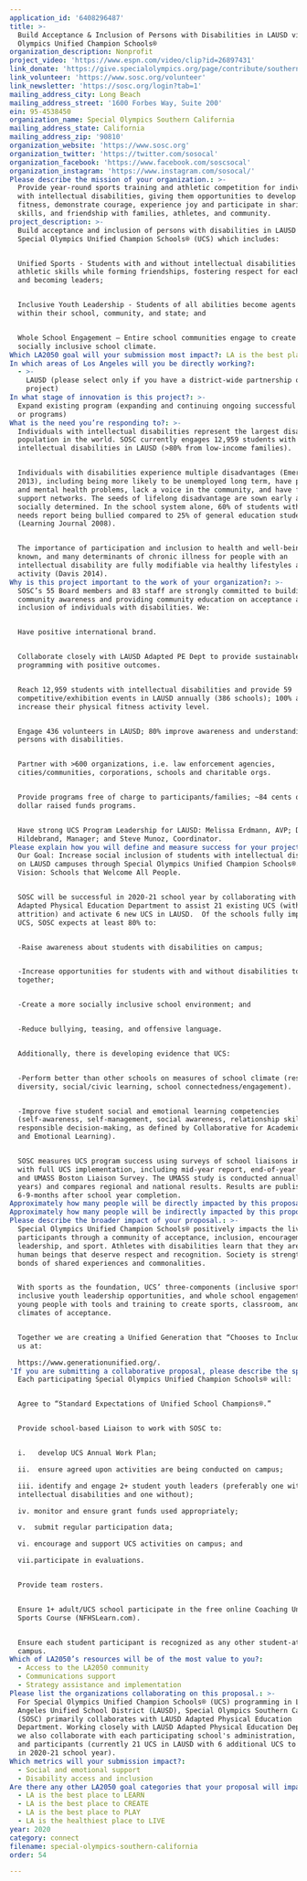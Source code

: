 ```yaml
---
application_id: '6408296487'
title: >-
  Build Acceptance & Inclusion of Persons with Disabilities in LAUSD via Special
  Olympics Unified Champion Schools®
organization_description: Nonprofit
project_video: 'https://www.espn.com/video/clip?id=26897431'
link_donate: 'https://give.specialolympics.org/page/contribute/southerncalifornia19'
link_volunteer: 'https://www.sosc.org/volunteer'
link_newsletter: 'https://sosc.org/login?tab=1'
mailing_address_city: Long Beach
mailing_address_street: '1600 Forbes Way, Suite 200'
ein: 95-4538450
organization_name: Special Olympics Southern California
mailing_address_state: California
mailing_address_zip: '90810'
organization_website: 'https://www.sosc.org'
organization_twitter: 'https://twitter.com/sosocal'
organization_facebook: 'https://www.facebook.com/soscsocal'
organization_instagram: 'https://www.instagram.com/sosocal/'
Please describe the mission of your organization.: >-
  Provide year-round sports training and athletic competition for individuals
  with intellectual disabilities, giving them opportunities to develop physical
  fitness, demonstrate courage, experience joy and participate in sharing gifts,
  skills, and friendship with families, athletes, and community.
project_description: >-
  Build acceptance and inclusion of persons with disabilities in LAUSD via
  Special Olympics Unified Champion Schools® (UCS) which includes:


  Unified Sports - Students with and without intellectual disabilities develop
  athletic skills while forming friendships, fostering respect for each other,
  and becoming leaders; 


  Inclusive Youth Leadership - Students of all abilities become agents of change
  within their school, community, and state; and


  Whole School Engagement – Entire school communities engage to create a
  socially inclusive school climate.
Which LA2050 goal will your submission most impact?: LA is the best place to CONNECT
In which areas of Los Angeles will you be directly working?:
  - >-
    LAUSD (please select only if you have a district-wide partnership or
    project)
In what stage of innovation is this project?: >-
  Expand existing program (expanding and continuing ongoing successful projects
  or programs)
What is the need you’re responding to?: >-
  Individuals with intellectual disabilities represent the largest disabled
  population in the world. SOSC currently engages 12,959 students with
  intellectual disabilities in LAUSD (>80% from low-income families).


  Individuals with disabilities experience multiple disadvantages (Emerson
  2013), including being more likely to be unemployed long term, have physical
  and mental health problems, lack a voice in the community, and have fewer
  support networks. The seeds of lifelong disadvantage are sown early and are
  socially determined. In the school system alone, 60% of students with special
  needs report being bullied compared to 25% of general education students
  (Learning Journal 2008).


  The importance of participation and inclusion to health and well‐being is well
  known, and many determinants of chronic illness for people with an
  intellectual disability are fully modifiable via healthy lifestyles and
  activity (Davis 2014).
Why is this project important to the work of your organization?: >-
  SOSC’s 55 Board members and 83 staff are strongly committed to building
  community awareness and providing community education on acceptance and
  inclusion of individuals with disabilities. We:


  Have positive international brand.


  Collaborate closely with LAUSD Adapted PE Dept to provide sustainable UCS
  programming with positive outcomes.


  Reach 12,959 students with intellectual disabilities and provide 59
  competitive/exhibition events in LAUSD annually (386 schools); 100% athletes
  increase their physical fitness activity level.


  Engage 436 volunteers in LAUSD; 80% improve awareness and understanding of
  persons with disabilities.


  Partner with >600 organizations, i.e. law enforcement agencies,
  cities/communities, corporations, schools and charitable orgs.


  Provide programs free of charge to participants/families; ~84 cents of every
  dollar raised funds programs.


  Have strong UCS Program Leadership for LAUSD: Melissa Erdmann, AVP; Dustin
  Hildebrand, Manager; and Steve Munoz, Coordinator.
Please explain how you will define and measure success for your project.: >-
  Our Goal: Increase social inclusion of students with intellectual disabilities
  on LAUSD campuses through Special Olympics Unified Champion Schools®. Our
  Vision: Schools that Welcome All People.


  SOSC will be successful in 2020-21 school year by collaborating with LAUSD’s
  Adapted Physical Education Department to assist 21 existing UCS (with <10%
  attrition) and activate 6 new UCS in LAUSD.  Of the schools fully implementing
  UCS, SOSC expects at least 80% to:


  -Raise awareness about students with disabilities on campus; 


  -Increase opportunities for students with and without disabilities to work
  together;


  -Create a more socially inclusive school environment; and 


  -Reduce bullying, teasing, and offensive language.


  Additionally, there is developing evidence that UCS:


  -Perform better than other schools on measures of school climate (respect for
  diversity, social/civic learning, school connectedness/engagement). 


  -Improve five student social and emotional learning competencies
  (self-awareness, self-management, social awareness, relationship skills, and
  responsible decision-making, as defined by Collaborative for Academic, Social,
  and Emotional Learning).


  SOSC measures UCS program success using surveys of school liaisons in schools
  with full UCS implementation, including mid-year report, end-of-year report,
  and UMASS Boston Liaison Survey. The UMASS study is conducted annually (11+
  years) and compares regional and national results. Results are published
  6-9-months after school year completion.
Approximately how many people will be directly impacted by this proposal?: '1555'
Approximately how many people will be indirectly impacted by this proposal?: '30590'
Please describe the broader impact of your proposal.: >-
  Special Olympics Unified Champion Schools® positively impacts the lives of all
  participants through a community of acceptance, inclusion, encouragement,
  leadership, and sport. Athletes with disabilities learn that they are valued
  human beings that deserve respect and recognition. Society is strengthened by
  bonds of shared experiences and commonalities.


  With sports as the foundation, UCS’ three-components (inclusive sports,
  inclusive youth leadership opportunities, and whole school engagement) equip
  young people with tools and training to create sports, classroom, and school
  climates of acceptance. 


  Together we are creating a Unified Generation that “Chooses to Include.”  Join
  us at:

  https://www.generationunified.org/.
'If you are submitting a collaborative proposal, please describe the specific role of partner organizations in the project.': >-
  Each participating Special Olympics Unified Champion Schools® will:


  Agree to “Standard Expectations of Unified School Champions®.”


  Provide school-based Liaison to work with SOSC to:


  i.   develop UCS Annual Work Plan;

  ii.  ensure agreed upon activities are being conducted on campus;

  iii. identify and engage 2+ student youth leaders (preferably one with
  intellectual disabilities and one without);

  iv. monitor and ensure grant funds used appropriately;

  v.  submit regular participation data;

  vi. encourage and support UCS activities on campus; and 

  vii.participate in evaluations.


  Provide team rosters.


  Ensure 1+ adult/UCS school participate in the free online Coaching Unified
  Sports Course (NFHSLearn.com).


  Ensure each student participant is recognized as any other student-athlete on
  campus.
Which of LA2050’s resources will be of the most value to you?:
  - Access to the LA2050 community
  - Communications support
  - Strategy assistance and implementation
Please list the organizations collaborating on this proposal.: >-
  For Special Olympics Unified Champion Schools® (UCS) programming in Los
  Angeles Unified School District (LAUSD), Special Olympics Southern California
  (SOSC) primarily collaborates with LAUSD Adapted Physical Education
  Department. Working closely with LAUSD Adapted Physical Education Department,
  we also collaborate with each participating school's administration, liaison,
  and participants (currently 21 UCS in LAUSD with 6 additional UCS to be added
  in 2020-21 school year). 
Which metrics will your submission impact?:
  - Social and emotional support
  - Disability access and inclusion
Are there any other LA2050 goal categories that your proposal will impact?:
  - LA is the best place to LEARN
  - LA is the best place to CREATE
  - LA is the best place to PLAY
  - LA is the healthiest place to LIVE
year: 2020
category: connect
filename: special-olympics-southern-california
order: 54

---
```

